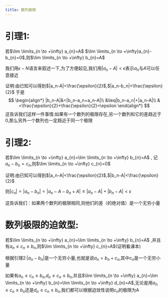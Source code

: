 ```yaml
---
title: 数列极限
---
```






# 引理1:

若$\lim \limits_{n \to +\infty} a_{n}=A$   $\lim \limits_{n \to +\infty}a_{n}-b_{n}=0$,则$\lim \limits_{n \to +\infty} b_{n}=A$ 

我们用$\epsilon -N$语言来叙述一下,为了方便起见,我们用$|a_n-A|<\epsilon$表示$a_n$与$A$可以任意接近

证明:由已知可以得到$|a_n-A|<\frac{\epsilon}{2}$,$|a_n-b_n|<\frac{\epsilon}{2}$
于是
$$
\begin{align*}
    |b_n-A|&=|b_n-a_n+a_n-A|\\
           &\leq|b_n-a_n|+|a_n-A|\\
           &<\frac{\epsilon}{2}+\frac{\epsilon}{2}=\epsilon
\end{align*}
$$
这告诉我们这样一件事情:如果有一个数列的极限存在,另一个数列和它的差趋近于0,那么另外一个数列也一定趋近于同一个极限

# 引理2:

若$\lim \limits_{n \to +\infty} a_{n}=\lim \limits_{n \to +\infty} b_{n}=A$ ,
记$a_{n}-b_n=c_n$,则$\lim \limits_{n \to +\infty} c_{n}=0$

证明:由已知可以得到$|a_n-A|<\frac{\epsilon}{2}$,$|b_n-A|<\frac{\epsilon}{2}$

则$|c_n|=|a_n-b_n|=|a_n-A-b_n+A|\leq|a_n-A|+|b_n-A|<\epsilon$

这告诉我们：如果两个数列的极限相同,则他们的差（的绝对值）是一个无穷小量


# 数列极限的迫敛型:
若$\lim \limits_{n \to +\infty} a_{n}=\lim \limits_{n \to +\infty} b_{n}=A$ ,并且有$a_n\leq c_n \leq b_n$,则$\lim \limits_{n \to +\infty} c_{n}=A$(证明看课本)

根据引理2:$|a_n-b_n|$是一个无穷小量,也就是说$a_n=b_n+c_n$,其中$c_n$是一个无穷小量


如果有$a_n\leq c_n \leq b_n$,$d_n\leq c_n \leq b_n$,并且$\lim \limits_{n \to +\infty} a_{n}=\lim \limits_{n \to +\infty} b_{n}=\lim \limits_{n \to +\infty} d_{n}=A$,无论是用$a_n\leq c_n \leq b_n$还是$d_n\leq c_n \leq b_n$,我们都可以根据迫敛性说明$c_n$的极限为A
